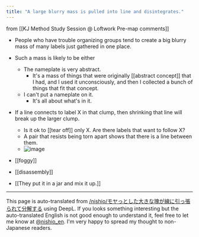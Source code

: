 ```yaml
---
title: "A large blurry mass is pulled into line and disintegrates."
---
```


from  [[KJ Method Study Session @ Loftwork Pre-map comments]]
- People who have trouble organizing groups tend to create a big blurry mass of many labels just gathered in one place.
- Such a mass is likely to be either
    - The nameplate is very abstract.
        - It's a mass of things that were originally [[abstract concept]] that I had, and I used it unconsciously, and then I collected a bunch of things that fit that concept.
    - I can't put a nameplate on it.
        - It's all about what's in it.
- If a line connects to label X in that clump, then shrinking that line will break up the larger clump.
    - Is it ok to [[tear off]] only X. Are there labels that want to follow X?
    - A pair that resists being torn apart shows that there is a line between them.
    - ![image](https://gyazo.com/146e00bd307c6296b3e9073075764c7a/thumb/1000)

- [[foggy]]
- [[disassembly]]
- [[They put it in a jar and mix it up.]]

---
This page is auto-translated from [/nishio/モヤっとした大きな塊が線に引っ張られて分解する](https://scrapbox.io/nishio/モヤっとした大きな塊が線に引っ張られて分解する) using DeepL. If you looks something interesting but the auto-translated English is not good enough to understand it, feel free to let me know at [@nishio_en](https://twitter.com/nishio_en). I'm very happy to spread my thought to non-Japanese readers.